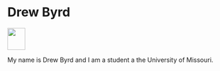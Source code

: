
<html>
<head>
<h1>Drew Byrd</h1>
</head>
<img src="https://user-images.githubusercontent.com/93022827/138542332-89197816-47ba-45e3-8382-d4ec84b8ef3e.jpeg"width="40" 
     height="50" >
<p>My name is Drew Byrd and I am a student a the University of Missouri.</p>

</body>

</html>
